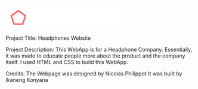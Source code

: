 ![Headphones Logo](./headphones/images/logo_headphones.png)

Project Title: Headphones Website

Project Description: This WebApp is for a Headphone Company. Essentially, it was made to educate people more about the product and the company itself. I used HTML and CSS to build this WebApp. 

Credits: The Webpage was designed by Nicolas Philippot
        It was built by Ikaneng Konyana

